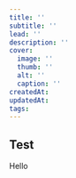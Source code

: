 ```yaml
---
title: ''
subtitle: ''
lead: ''
description: ''
cover:
  image: ''
  thumb: ''
  alt: ''
  caption: ''
createdAt:
updatedAt:
tags:
---
```


## Test

Hello

